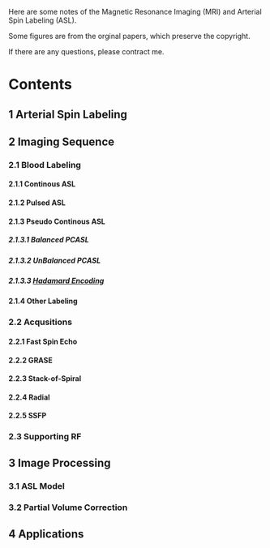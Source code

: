 Here are some notes of the Magnetic Resonance Imaging (MRI) and Arterial Spin Labeling (ASL).

Some figures are from the orginal papers, which preserve the copyright. 

If there are any questions, please contract me.

# Contents

## 1 Arterial Spin Labeling

## 2 Imaging Sequence
### 2.1 Blood Labeling
#### 2.1.1 Continous ASL
#### 2.1.2 Pulsed ASL
#### 2.1.3 Pseudo Continous ASL
##### 2.1.3.1 Balanced PCASL
##### 2.1.3.2 UnBalanced PCASL
##### 2.1.3.3 [Hadamard Encoding](hadamard.md)
#### 2.1.4 Other Labeling
### 2.2 Acqusitions
#### 2.2.1 Fast Spin Echo
#### 2.2.2 GRASE
#### 2.2.3 Stack-of-Spiral
#### 2.2.4 Radial
#### 2.2.5 SSFP
### 2.3 Supporting RF

## 3 Image Processing
### 3.1 ASL Model
### 3.2 Partial Volume Correction

## 4 Applications